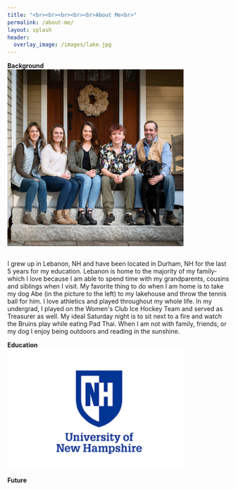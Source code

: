 ```yaml
---
title: "<br><br><br><br><br>About Me<br>"
permalink: /about-me/
layout: splash
header:
  overlay_image: /images/lake.jpg
---
```

**Background**<br>
<img src="/images/frontsteps.JPG" width="400" class="center"/></br>
<p style="float: right;">I grew up in Lebanon, NH and have been located in Durham, NH for the last 5 years for my education. Lebanon is home to the majority of my family- which I love because I am able to spend time with my grandparents, cousins and siblings when I visit. My favorite thing to do when I am home is to take my dog Abe (in the picture to the left) to my lakehouse and throw the tennis ball for him. I love athletics and played throughout my whole life. In my undergrad, I played on the Women's Club Ice Hockey Team and served as Treasurer as well. My ideal Saturday night is to sit next to a fire and watch the Bruins play while eating Pad Thai. When I am not with family, friends, or my dog I enjoy being outdoors and reading in the sunshine. </p>

**Education**<br>
<img src="/images/unhlogo.png" width="400" class="center"/></br>
<p I began purusing my Bachelor of Science in Statistics and Minor in Spanish at the University of New Hampshire in the Fall of 2015. Throught my four years in undergrad, I was involved in Club Hockey, Intramurals, Buddies Without Borders, and Nourish UNH. Buddies Without Borders provided me with the opportunity to connect with international students through fun activities like gingerbread house building. Nourish UNH was a platform for myself and the other club members to peer educate about eating well through cooking classes and tabling events. The cooking classes were extremly enjoyable, both for those running it (myself and club members) and for those attending (fellow peers). We were all able to relax, cook and eat delicious meals while learning about the nutritional value behind each component of the meal. While participating in these clubs, along with various other social events, I received strong grades and was inducted into Pi Mu Epsilon (math honor society) the spring of my junior year (2018). In order to qualify for membership, I maintained a GPA above 3.0 and completed at least the equivalent of two semesters of calculus and two additional courses in mathematics. As much as I loved my undergraduate education, I felt that I had much more to learn and enrolled in the Master of Science in Analytics and Data Science program, which I started in May 2019 and will be graduating from in May 2020. /p> 

**Future**<br>

</br>
